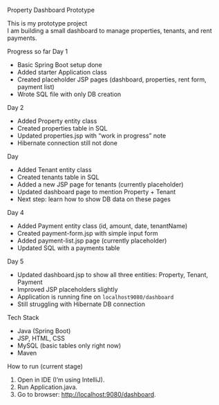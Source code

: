 Property Dashboard Prototype

This is my prototype project  
I am building a small dashboard to manage properties, tenants, and rent payments.

 Progress so far
Day 1
  - Basic Spring Boot setup done  
  - Added starter Application class  
  - Created placeholder JSP pages (dashboard, properties, rent form, payment list)  
  - Wrote SQL file with only DB creation  

Day 2
  - Added Property entity class  
  - Created properties table in SQL  
  - Updated properties.jsp with “work in progress” note  
  - Hibernate connection still not done  

Day  
  - Added Tenant entity class  
  - Created tenants table in SQL  
  - Added a new JSP page for tenants (currently placeholder)  
  - Updated dashboard page to mention Property + Tenant  
  - Next step: learn how to show DB data on these pages  

Day 4 
  - Added Payment entity class (id, amount, date, tenantName)  
  - Created payment-form.jsp with simple input form  
  - Added payment-list.jsp page (currently placeholder)  
  - Updated SQL with a payments table  

Day 5  
  - Updated dashboard.jsp to show all three entities: Property, Tenant, Payment  
  - Improved JSP placeholders slightly  
  - Application is running fine on `localhost9080/dashboard`  
  - Still struggling with Hibernate DB connection  

Tech Stack
- Java (Spring Boot)  
- JSP, HTML, CSS  
- MySQL (basic tables only right now)  
- Maven  

How to run (current stage)
1. Open in IDE (I’m using IntelliJ).  
2. Run Application.java.  
3. Go to browser: [http://localhost:9080/dashboard](http://localhost:9080/dashboard).  


